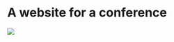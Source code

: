 # A website for a conference
 <p align="left">
   <img src="https://img.shields.io/badge/STATUS-EN%20DESAROLLO-green">
  </p>
